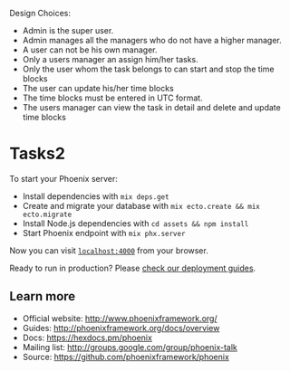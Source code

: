 Design Choices:
- Admin is the super user.
- Admin manages all the managers who do not have a higher manager.
- A user can not be his own manager.
- Only a users manager an assign him/her tasks.
- Only the user whom the task belongs to can start and stop the time blocks
- The user can update his/her time blocks
- The time blocks must be entered in UTC format.
- The users manager can view the task in detail and delete and update time blocks

# Tasks2

To start your Phoenix server:

  * Install dependencies with `mix deps.get`
  * Create and migrate your database with `mix ecto.create && mix ecto.migrate`
  * Install Node.js dependencies with `cd assets && npm install`
  * Start Phoenix endpoint with `mix phx.server`

Now you can visit [`localhost:4000`](http://localhost:4000) from your browser.

Ready to run in production? Please [check our deployment guides](http://www.phoenixframework.org/docs/deployment).

## Learn more

  * Official website: http://www.phoenixframework.org/
  * Guides: http://phoenixframework.org/docs/overview
  * Docs: https://hexdocs.pm/phoenix
  * Mailing list: http://groups.google.com/group/phoenix-talk
  * Source: https://github.com/phoenixframework/phoenix
